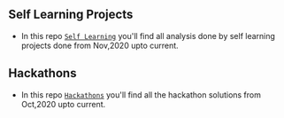 ## Self Learning Projects
- In this repo [`Self Learning`](https://github.com/monisha-anila/Hackathons/blob/main/Projects/Idea.md) you'll find all analysis done by self learning projects done from Nov,2020 upto current.

## Hackathons
- In this repo [`Hackathons`](https://github.com/monisha-anila/Hackathons/blob/main/Competitions/Problem%20Statements.md) you'll find all the hackathon solutions from Oct,2020 upto current.


